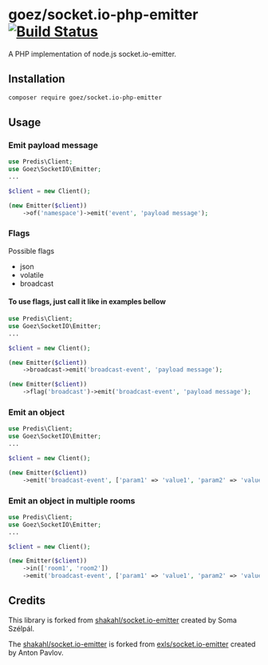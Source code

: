 # goez/socket.io-php-emitter [![Build Status](https://travis-ci.org/goez-tools/socket.io-php-emitter.svg?branch=master)](https://travis-ci.org/goez-tools/socket.io-php-emitter)

A PHP implementation of node.js socket.io-emitter.

## Installation

```bash
composer require goez/socket.io-php-emitter
```

## Usage

### Emit payload message
```php
use Predis\Client;
use Goez\SocketIO\Emitter;
...

$client = new Client();

(new Emitter($client))
    ->of('namespace')->emit('event', 'payload message');
```

### Flags
Possible flags
* json
* volatile
* broadcast

#### To use flags, just call it like in examples bellow
```php
use Predis\Client;
use Goez\SocketIO\Emitter;
...

$client = new Client();

(new Emitter($client))
    ->broadcast->emit('broadcast-event', 'payload message');

(new Emitter($client))
    ->flag('broadcast')->emit('broadcast-event', 'payload message');
```

### Emit an object
```php
use Predis\Client;
use Goez\SocketIO\Emitter;
...

$client = new Client();

(new Emitter($client))
    ->emit('broadcast-event', ['param1' => 'value1', 'param2' => 'value2', ]);
```

### Emit an object in multiple rooms
```php
use Predis\Client;
use Goez\SocketIO\Emitter;
...

$client = new Client();

(new Emitter($client))
    ->in(['room1', 'room2'])
    ->emit('broadcast-event', ['param1' => 'value1', 'param2' => 'value2', ]);
```

## Credits

This library is forked from [shakahl/socket.io-emitter](https://github.com/shakahl/socket.io-emitter) created by Soma Szélpál.

The [shakahl/socket.io-emitter](https://github.com/shakahl/socket.io-emitter) is forked from [exls/socket.io-emitter](https://github.com/exls/socket.io-emitter) created by Anton Pavlov.

